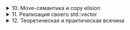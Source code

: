 <details>
<summary>
10. Move-семантика и copy elision
</summary>

## Введение
Добрый день! Сегодня я расскажу о том, как в C++ движется (move-семантика) и исчезает (copy elision) «тяжёлый» копирующий код, чтобы программы работали быстрее и эффективнее. Мы разберём, какие бывают категории значений, как связываются ссылки, почему сигнатуры конструкторов перемещения именно такие, как работает `std::move`, а также разберём оптимизации копицирования — RVO и NRVO. И в конце обсудим, когда не нужно писать `return std::move(foo);`.

## I. Категории значений
1. **glvalue** (generalized lvalue) — общее понятие для lvalue и xvalue.  
2. **rvalue** — общее понятие для prvalue и xvalue.  
3. **lvalue** — значение, имеющее адрес (переменная, ссылка).  
4. **prvalue** (pure rvalue) — временное значение, не имеющее адреса (результат вызова функции по значению, литералы).  
5. **xvalue** (expiring value) — «умирающее» значение, которое можно перемещать (результат `static_cast<T&&>(obj)`, возвращаемый по `T&&`).

> В C++11/C++14 эти категории определялись раздельно; с введением C++17 упрощён новый prvalue, который уже «говорит» о возможности обязательной оптимизации копирования, но знать его глубоко не обязательно для гарантированного copy elision.

## II. Ссылки и правила привязки
- `T&` (lvalue-ссылка) может привязываться **только** к lvalue.  
- `const T&` может привязываться к любому значению (lvalue или rvalue), но не модифицирует его.  
- `T&&` (rvalue-ссылка) — **только** к rvalue (prvalue или xvalue).  

```cpp
int x = 10;
int&  lr = x;            // OK: lvalue → lvalue&
int&& rr1 = x;           // Ошибка: lvalue → rvalue&
int&& rr2 = 20;          // OK: prvalue → rvalue&
const int& cr = 30;      // OK: prvalue → const lvalue&
```

## III. Move-конструктор и move-assignment
**Сигнатуры**:  
```cpp
struct A {
    A(const A&);             // копирующий
    A(A&&) noexcept;         // перемещающий
    A& operator=(const A&);
    A& operator=(A&&) noexcept;
};
```

1. **Почему без `const` у `A&&`?**  
   - `const A&&` означало бы «невозможно изменить» временный объект → не имеет смысла, т.к. при перемещении мы обычно «воруем» внутреннее состояние (устанавливаем указатель в `nullptr` и т.п.).  
2. **Разрешение перегрузок**:  
   - При передаче lvalue → выберется копирующий конструктор (`A(const A&)`).  
   - При передаче rvalue → предпочитается move-конструктор (`A(A&&)`), т.к. он точнее соответствует аргументу rvalue.  
3. **`noexcept`**: критически важно для стандартных контейнеров (например, `vector`) — при реализации роста `vector` они перемещают элементы, и если перемещение гарантированно не бросает исключений, используется более быстрая стратегия без отката.

## IV. `std::move`
- **Что делает**: просто выполняет `static_cast<T&&>(x)`, превращая lvalue в xvalue.  
- **Почему «ничего не делает»**: это всего лишь приведение типа, без копирования или перемещения.  
- **Где используется**: когда вы хотите явно разрешить передачу внутренних ресурсов дальше, например:

```cpp
std::string foo();
std::string s = foo();           // здесь сработает RVO, но если бы не…
std::string t = std::move(s);    // «украли» буфер из s в t
```

- **Как реализовать свой**:

```cpp
template<typename T>
constexpr std::remove_reference_t<T>&& my_move(T&& t) noexcept {
    return static_cast<std::remove_reference_t<T>&&>(t);
}
```

## V. Copy elision: RVO и NRVO
### 1. Return Value Optimization (RVO)
Компилятор может **опустить** создание временного объекта при возвращении значения:

```cpp
A createA() {
    return A(…);      // объект создаётся сразу в месте назначения
}
A a = createA();      // без дополнительного копирования/перемещения
```

### 2. Named RVO (NRVO)
Аналогично, когда возвращаем **именованную** переменную:

```cpp
A createA2() {
    A tmp(…);
    // ... какие-то действия с tmp
    return tmp;       // tmp создаётся сразу в памяти a
}
```

> В C++17 и новее эти оптимизации гарантированы, даже если конструктор видимо бросает исключения.

## VI. `return std::move(foo);` — когда (не) нужно
- **Не нужно** в функциях, возвращающих по значению:
```cpp
A makeA() {
    A foo;
    // ...
    return foo;         // NRVO, а в C++17 гарантирован RVO
}
```
Если написать `return std::move(foo);`, вы **принудительно** отбросите NRVO, получите перемещение вместо идеального elision, и даже можете потерять в оптимизации.
- **Можно** использовать, если вы **на 100%** уверены, что NRVO не возможен и нужно именно перемещение (но таких случаев почти нет).

## Заключение
1. **Move-семантика** позволяет «перемещать» ресурсы без дорогостоящего копирования.  
2. **Copy elision** (RVO/NRVO) позволяет полностью **избежать** даже вызова перемещающих конструкторов при возврате по значению.  
3. **`std::move`** — это лишь приведение типа, которое дает компилятору право выбрать move-версию функции.  
4. Никогда **не** пишите `return std::move(foo);` без крайней необходимости — лучше довериться оптимизациям компилятора.

</details>

<details>
<summary>
11. Реализация своего std::vector
</summary>

## I. Размещение объектов и выравнивание
- **Placement new**: позволяет сконструировать объект в заранее выделённом буфере:
  ```cpp
  void* raw = operator new[](sizeof(T) * capacity);
  new (raw) T(value); // конструируем T в raw
  ```
- **Выравнивание**: важно, чтобы буфер был выровнен под `T`:
  ```cpp
  void* raw = operator new[](sizeof(T) * capacity, std::align_val_t(alignof(T)));
  ```
  Или использовать `std::allocator<T>::allocate`, который заботится об этом автоматически.
- **Явный вызов деструктора**:
  ```cpp
  data[i].~T();
  ```

## II. Время жизни объектов
- Объект T «жизненен» с момента конструкции (`new (ptr) T`) до вызова деструктора (`~T()`).
- Любые обращения (чтение/запись/деструктуры) за пределами этого интервала — **undefined behaviour**.

## III. Ref-qualifiers и перегрузка операторов
Референс-квалификаторы `&` и `&&` позволяют раздать разные методы для lvalue- и rvalue-объекта:
```cpp
template<typename T, typename Alloc = std::allocator<T>>
class vector {
  // const-qualified доступ
  const T& operator[](std::size_t i) const & noexcept {
    return data_[i];
  }
  // lvalue-версия: реализуем через const_cast
  T& operator[](std::size_t i) & noexcept {
    return const_cast<T&>(static_cast<const vector&>(*this)[i]);
  }
  // rvalue-версия: возвращает T&&
  T&& operator[](std::size_t i) && noexcept {
    return std::move((*this)[i]);
  }
};
```
Это избавляет от дублирования кода и реализует семантику доступа как в `std::vector`.

## IV. Перегрузка `push_back` и альтернативы
### 1. Перегрузка на `const T&` и `T&&`
```cpp
void push_back(const T& value) & {
  if(size_ == capacity_) reserve(capacity_ ? capacity_*2 : 1);
  new (&data_[size_++]) T(value);
}
void push_back(T&& value) & {
  if(size_ == capacity_) reserve(capacity_ ? capacity_*2 : 1);
  new (&data_[size_++]) T(std::move(value));
}
```
- Альтернатива **perfect forwarding** (`template<class... Args> emplace_back(Args&&... args)`): позволяет конструировать объект «in-place» без лишних копий.
- **Отличие** от приёма по значению `push_back(T value)`: приёмы по значению могут приводить к лишнему копированию при lvalue-аргументах.

### 2. Применение `const_cast` для уменьшения дублирования
Можно вынести общую логику:
```cpp
template<class U>
void push_back_impl(U&& value) {
  if(size_ == capacity_) reserve(capacity_ ? capacity_*2 : 1);
  new (&data_[size_++]) T(std::forward<U>(value));
}
void push_back(const T& v) & { push_back_impl(v); }
void push_back(T&& v) &      { push_back_impl(std::move(v)); }
```

## V. Обеспечение гарантий при исключениях
- **Базовая гарантия**: при ошибке внутреннее состояние остаётся корректным, но объекты могут быть разрушены.
- При **увеличении буфера**:
  1. Выделяем новый буфер `new_data` через `allocate`.
  2. В цикле перемещаем (или копируем) старые элементы в `new_data` с помощью `new (… ) T(...)`.
  3. Если в процессе бросилось исключение, нужно:
     - Разрушить уже сконструированные в `new_data` объекты.
     - Освободить `new_data`.
     - Оригинальный буфер и объекты остаются нетронутыми.
  4. Если всё успешно, вывести старые объекты, освободить старый буфер и присвоить `data_ = new_data`.

## VI. Полный код `vector<T>`
```cpp
#pragma once
#include <cstddef>
#include <memory>
#include <utility>
#include <new>
#include <cassert>

template<typename T, typename Alloc = std::allocator<T>>
class vector {
public:
  vector(): data_(nullptr), size_(0), capacity_(0) {}
  ~vector() {
    clear();
    if(data_) alloc_.deallocate(data_, capacity_);
  }

  // копирование
  vector(const vector& other): data_(nullptr), size_(0), capacity_(0) {
    reserve(other.size_);
    for(size_t i = 0; i < other.size_; ++i)
      new (&data_[i]) T(other.data_[i]);
    size_ = other.size_;
  }
  // перемещение
  vector(vector&& other) noexcept
    : data_(other.data_), size_(other.size_), capacity_(other.capacity_) {
    other.data_ = nullptr;
    other.size_ = other.capacity_ = 0;
  }

  // ref-qualifier оператор[]
  const T& operator[](size_t i) const & noexcept {
    return data_[i];
  }
  T& operator[](size_t i) & noexcept {
    return const_cast<T&>(static_cast<const vector&>(*this)[i]);
  }
  T&& operator[](size_t i) && noexcept {
    return std::move((*this)[i]);
  }

  size_t size() const noexcept { return size_; }
  bool empty() const noexcept { return size_ == 0; }

  void clear() noexcept {
    for(size_t i = 0; i < size_; ++i)
      data_[i].~T();
    size_ = 0;
  }

  void reserve(size_t new_cap) {
    if(new_cap <= capacity_) return;
    T* new_data = alloc_.allocate(new_cap);
    size_t i = 0;
    try {
      for(; i < size_; ++i)
        new (&new_data[i]) T(std::move_if_noexcept(data_[i]));
    } catch(...) {
      for(size_t j = 0; j < i; ++j)
        new_data[j].~T();
      alloc_.deallocate(new_data, new_cap);
      throw;
    }
    // разрушить старые и освободить
    clear();
    if(data_) alloc_.deallocate(data_, capacity_);
    data_ = new_data;
    capacity_ = new_cap;
    size_ = i;
  }

  // push_back
  template<class U>
  void push_back_impl(U&& v) {
    if(size_ == capacity_) reserve(capacity_ ? capacity_*2 : 1);
    new (&data_[size_++]) T(std::forward<U>(v));
  }
  void push_back(const T& v) & { push_back_impl(v); }
  void push_back(T&& v) &      { push_back_impl(std::move(v)); }

private:
  T* data_;
  size_t size_, capacity_;
  Alloc alloc_;
};
```
</details>

<details>
<summary>
12. Теоретическая и практическая всячина
</summary>

## I. Возвращаемый тип `auto` функций и методов

1. **Вывод простого `auto`.**  
   - В C++14 функции можно объявить с возвращаемым типом `auto` без явного указания:  
     ```cpp
     auto sum(int a, int b) {
         return a + b; // возвращаемый тип deduced as int
     }
     ```
   - Все операторы `return` должны возвращать одинаковую типизированную сущность, иначе компиляция упадёт.

2. **`auto` с модификаторами.**  
   - Можно добавлять cv-квалификаторы и ссылки:
     ```cpp
     auto& get_ref(int& x) { return x; }
     auto&& create_temp() { return std::string("tmp"); }
     ```

3. **Рекурсивные функции.**  
   - Для рекурсии нельзя полностью опустить возвращаемый тип, требуется **trailing return type**:
     ```cpp
     auto factorial(int n) -> int {
         return (n < 2 ? 1 : n * factorial(n - 1));
     }
     ```

4. **Удобство при определении методов вне класса.**  
   - В заголовке:
     ```cpp
     struct S { auto f() -> int; };
     ```
   - В cpp:
     ```cpp
     auto S::f() -> int {
         return 42;
     }
     ```

5. **Объявления функций с `auto` без определения.**  
   - Можно лишь объявить, а определить позже:
     ```cpp
     auto foo(int) -> double; // объявление
     // ...
     auto foo(int x) -> double {
       return x * 2.5;
     }
     ```

6. **Явное указание возвращаемого типа лямбды (C++14+).**  
   ```cpp
   auto lambda = [](int x) -> bool {
       return x % 2 == 0;
   };
   ```

---

## II. Оператор `switch`

1. **`break;` и `[[fallthrough]]`.**  
   - По умолчанию переход идёт «впадину» (fall-through):
     ```cpp
     switch(n) {
       case 1:
         do1();
         [[fallthrough]]; // явно разрешаем переход в case 2
       case 2:
         do2();
         break;
     }
     ```
   - `[[fallthrough]]` (C++17) сигнализирует об осознанном переходе.

2. **Проблемы с инициализацией переменных внутри `switch`.**  
   Метки `case` и `default` — это не отдельные блоки, а лишь точки перехода внутри общего блока `switch`. Без дополнительных `{}` объявление переменной в одном `case` фактически находится в том же блоке, что и другие `case`:
   ```cpp
   switch (n) {
     case 1:
       int x = compute();   // объявление и инициализация x в теле одного блока
       std::cout << x;
       break;
     case 2:
       // при n==2 управление прыгает сюда, мимо строки с int x = compute();
       std::cout << "n==2";
       break;
   }
   ```
   Здесь компилятор увидит, что `x` объявлена в области видимости всего `switch`, но при `n==2` она не инициализируется → это нарушение правил C++ (инициализация пропущена), что приводит к ошибке компиляции или UB.

   **Почему это важно?**  
   - C++ запрещает «перескок» мимо объявления переменной с инициализацией, потому что тогда объект не будет сконструирован, а его деструктор может оказаться вызван или переменная использована «впустую».  

   **Решение**: во избежание перескоков нужно в каждом `case` явно начинать новый блок:
   ```cpp
   switch (n) {
     case 1: {
       int x = compute();
       std::cout << x;
       break;
     }
     case 2: {
       std::cout << "n==2";
       break;
     }
   }
   ```
   Здесь `{}` создают новый подблок, в котором `x` локально объявлена и инициализируется **только** при входе в этот подблок. При `n==2` `case 1` инициализация `x` не видна и UB исключён.

---

## III. Глобальные переменные/функции и статические поля-члены

1. **`extern`**  
   - Расшаривает объявление:
     ```cpp
     // header.h
     extern int global_var;
     // source.cpp
     int global_var = 10;
     ```

2. **`static`** (на уровне namespace)  
   - Старый способ internal linkage:
     ```cpp
     static void helper() { /* ... */ }
     ```

3. **Неявные агенты через unnamed namespace**  
   - Аналог `static`:
     ```cpp
     namespace {
       int helper_var = 0;
     }
     ```

4. **`inline` переменные и функции (C++17).**  
   - Можно определять в header без ODR-ошибок:
     ```cpp
     inline int inline_var = 5;
     inline void inline_func() {}
     ```
   - Несколько определений в разных TU считаются одной сущностью.

5. **Static initialization order fiasco.**  
   - Порядок инициализации non-local static объектов в разных TU не определён → UB, если один использует другой в конструкторе.
   - Обход через function-local statics (инициализируются по требованию в первом вызове):
     ```cpp
     MyType& get_instance() {
       static MyType inst;
       return inst;
     }
     ```

---

## IV. Глобальные константы и статические константы-члены

1. **`constexpr` vs `const`.**  
   - `constexpr` гарантирует константную инициализацию и может использоваться в compile-time выражениях.
   - `const` на namespace-уровне имеет internal linkage по умолчанию (без `extern`).

2. **`inline constexpr`.**  
   - С C++17 статические константы можно объявить так:
     ```cpp
     inline constexpr double PI = 3.1415926535;
     ```

3. **Статические константы-члены класса.**  
   - До C++17:
     ```cpp
     struct S {
       static const int X = 42; // inline initialization allowed для integral
     };
     // Если берём адрес S::X, нужна еще одна дефиниция в cpp:
     // const int S::X;
     ```
   - C++17+:
     ```cpp
     struct S {
       inline static const int X = 42; // no separate definition
     };
     ```

4. **Порядок инициализации.**  
   - `constexpr` и inline переменные инициализируются константно до запуска любой функции.
   - Non-inline `const` или `static` могут попасть в static init fiasco.

</details>
